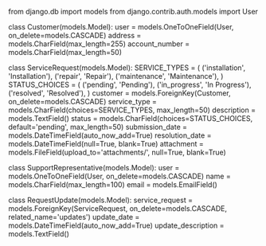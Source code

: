 from django.db import models
from django.contrib.auth.models import User

class Customer(models.Model):
    user = models.OneToOneField(User, on_delete=models.CASCADE)
    address = models.CharField(max_length=255)
    account_number = models.CharField(max_length=50)

class ServiceRequest(models.Model):
    SERVICE_TYPES = (
        ('installation', 'Installation'),
        ('repair', 'Repair'),
        ('maintenance', 'Maintenance'),
    )
    STATUS_CHOICES = (
        ('pending', 'Pending'),
        ('in_progress', 'In Progress'),
        ('resolved', 'Resolved'),
    )
    customer = models.ForeignKey(Customer, on_delete=models.CASCADE)
    service_type = models.CharField(choices=SERVICE_TYPES, max_length=50)
    description = models.TextField()
    status = models.CharField(choices=STATUS_CHOICES, default='pending', max_length=50)
    submission_date = models.DateTimeField(auto_now_add=True)
    resolution_date = models.DateTimeField(null=True, blank=True)
    attachment = models.FileField(upload_to='attachments/', null=True, blank=True)

class SupportRepresentative(models.Model):
    user = models.OneToOneField(User, on_delete=models.CASCADE)
    name = models.CharField(max_length=100)
    email = models.EmailField()

class RequestUpdate(models.Model):
    service_request = models.ForeignKey(ServiceRequest, on_delete=models.CASCADE, related_name='updates')
    update_date = models.DateTimeField(auto_now_add=True)
    update_description = models.TextField()
